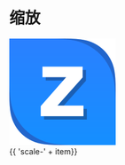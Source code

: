 
# 缩放

<Example class="flex flex-wrap gap-3">
 <div v-for = "item in arrayScale" class="h-28 w-24">
   <img src="/favicon.svg" :class="'scale-' + item" class="w-16 h-16">
   <div class="text-center mt-4">{{ 'scale-' + item}}</div>
 </div>
</Example>

<script setup>
  const arrayScale = [
    0,
    50,
    100,
    105,
    110,
    125,
    150
  ]
</script>
